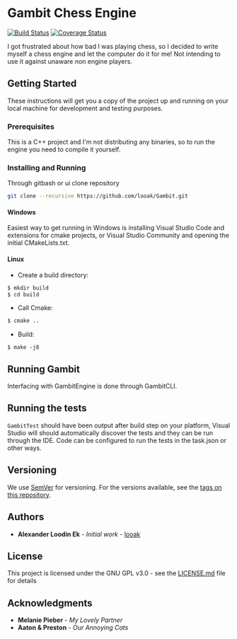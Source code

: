 # Gambit Chess Engine

[![Build Status](https://travis-ci.org/looak/Gambit.svg?branch=master)](https://travis-ci.org/looak/Gambit)
[![Coverage Status](https://coveralls.io/repos/github/looak/Gambit/badge.svg)](https://coveralls.io/github/looak/Gambit)

I got frustrated about how bad I was playing chess, so I decided to write myself a chess engine and let the computer do it for me! Not intending to use it against unaware non engine players.

## Getting Started

These instructions will get you a copy of the project up and running on your local machine for development and testing purposes. 

### Prerequisites

This is a C++ project and I'm not distributing any binaries, so to run the engine you need to compile it yourself. 

### Installing and Running
Through gitbash or ui clone repository

```bash
git clone --recursive https://github.com/looak/Gambit.git
```

#### Windows
Easiest way to get running in Windows is installing Visual Studio Code and extensions for cmake projects, or Visual Studio Community and opening the initial CMakeLists.txt.

#### Linux

* Create a build directory:
```bash
$ mkdir build
$ cd build
```
* Call Cmake:
```bash
$ cmake ..
```
* Build:
```
$ make -j8
```

## Running Gambit

Interfacing with GambitEngine is done through GambitCLI.

## Running the tests

`GambitTest` should have been output after build step on your platform, Visual Studio will should automatically discover the tests and they can be run through the IDE. Code can be configured to run the tests in the task.json or other ways.


## Versioning

We use [SemVer](http://semver.org/) for versioning. For the versions available, see the [tags on this repository](https://github.com/looak/Gambit/tags). 

## Authors

* **Alexander Loodin Ek** - *Initial work* - [looak](https://github.com/looak)

## License

This project is licensed under the GNU GPL v3.0 - see the [LICENSE.md](LICENSE.md) file for details

## Acknowledgments

* **Melanie Pieber** - *My Lovely Partner*
* **Aaton & Preston** - *Our Annoying Cats*